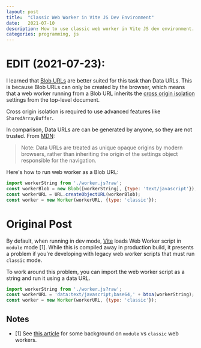 ```yaml
---
layout: post
title:  "Classic Web Worker in Vite JS Dev Environment"
date:   2021-07-10
description: How to use classic web worker in Vite JS dev environment.
categories: programming, js
---
```


# EDIT (2021-07-23):

I learned that [Blob URLs](https://developer.mozilla.org/en-US/docs/Web/API/Blob)
are better suited for this task than Data URLs. This is because Blob URLs can
only be created by the browser, which means that a web worker running from a
Blob URL inherits the [cross origin isolation](https://web.dev/coop-coep/)
settings from the top-level document.

Cross origin isolation is required to use advanced features like
`SharedArrayBuffer`.

In comparison, Data URLs are can be generated by anyone, so they are not
trusted. From [MDN](https://developer.mozilla.org/en-US/docs/Web/HTTP/Basics_of_HTTP/Data_URIs):

> Note: Data URLs are treated as unique opaque origins by modern browsers,
> rather than inheriting the origin of the settings object responsible for the
> navigation.

Here's how to run web worker as a Blob URL:

```javascript
import workerString from './worker.js?raw';
const workerBlob = new Blob([workerString], {type: 'text/javascript'});
const workerURL = URL.createObjectURL(workerBlob);
const worker = new Worker(workerURL, {type: 'classic'});
```

# Original Post

By default, when running in dev mode, [Vite](https://vitejs.dev/) loads Web
Worker script in `module` mode [1]. While this is compiled away in production
build, it presents a problem if you're developing with legacy web worker scripts
that must run `classic` mode.

To work around this problem, you can import the web worker script as a string
and run it using a data URL.

```javascript
import workerString from './worker.js?raw';
const workerURL = 'data:text/javascript;base64,' + btoa(workerString);
const worker = new Worker(workerURL, {type: 'classic'});
```

## Notes

- [1] See [this article](https://web.dev/module-workers/) for some background on
`module` vs `classic` web workers.
